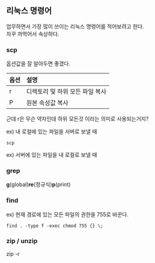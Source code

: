 ## 리눅스 명령어
업무하면서 가장 많이 쓰이는 리눅스 명령어를 적어보려고 한다.  
자꾸 까먹어서 속상하다.

### scp
옵션값을 잘 알아두면 좋겠다.   

|옵션 |설명|
|---|:---|
|r|디렉토리 및 하위 모든 파일 복사|
|P|원본 속성값 복사|

근데 r은 무슨 약자인데 하위 모든것 이라는 의미로 사용되는거지?

ex) 내 로컬에 있는 파일을 서버로 보낼 때
```shell
scp 
```
ex) 서버에 있는 파일을 내 로컬로 보낼 때

### grep  
**g**(global)**re**(정규식)**p**(print)

### find
ex) 현재 경로에 있는 모든 파일의 권한을 755로 바꾼다.
```shell
find . -type f -exec chmod 755 {} \;
```


### zip / unzip
zip -r 